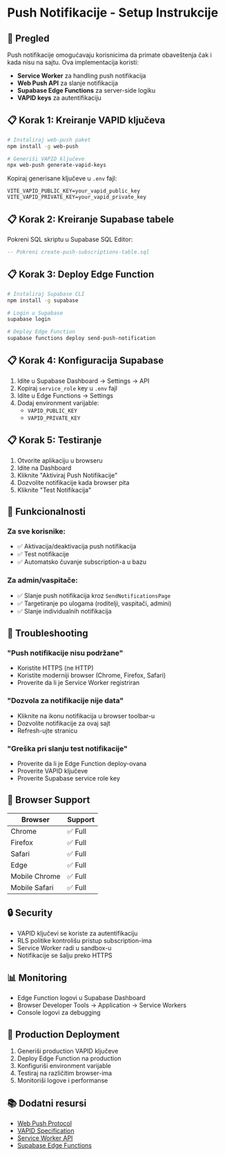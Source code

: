 # Push Notifikacije - Setup Instrukcije

## 🚀 Pregled

Push notifikacije omogućavaju korisnicima da primate obaveštenja čak i kada nisu na sajtu. Ova implementacija koristi:

- **Service Worker** za handling push notifikacija
- **Web Push API** za slanje notifikacija
- **Supabase Edge Functions** za server-side logiku
- **VAPID keys** za autentifikaciju

## 📋 Korak 1: Kreiranje VAPID ključeva

```bash
# Instaliraj web-push paket
npm install -g web-push

# Generiši VAPID ključeve
npx web-push generate-vapid-keys
```

Kopiraj generisane ključeve u `.env` fajl:

```env
VITE_VAPID_PUBLIC_KEY=your_vapid_public_key
VITE_VAPID_PRIVATE_KEY=your_vapid_private_key
```

## 📋 Korak 2: Kreiranje Supabase tabele

Pokreni SQL skriptu u Supabase SQL Editor:

```sql
-- Pokreni create-push-subscriptions-table.sql
```

## 📋 Korak 3: Deploy Edge Function

```bash
# Instaliraj Supabase CLI
npm install -g supabase

# Login u Supabase
supabase login

# Deploy Edge Function
supabase functions deploy send-push-notification
```

## 📋 Korak 4: Konfiguracija Supabase

1. Idite u Supabase Dashboard → Settings → API
2. Kopiraj `service_role` key u `.env` fajl
3. Idite u Edge Functions → Settings
4. Dodaj environment varijable:
   - `VAPID_PUBLIC_KEY`
   - `VAPID_PRIVATE_KEY`

## 📋 Korak 5: Testiranje

1. Otvorite aplikaciju u browseru
2. Idite na Dashboard
3. Kliknite "Aktiviraj Push Notifikacije"
4. Dozvolite notifikacije kada browser pita
5. Kliknite "Test Notifikacija"

## 🔧 Funkcionalnosti

### Za sve korisnike:
- ✅ Aktivacija/deaktivacija push notifikacija
- ✅ Test notifikacije
- ✅ Automatsko čuvanje subscription-a u bazu

### Za admin/vaspitače:
- ✅ Slanje push notifikacija kroz `SendNotificationsPage`
- ✅ Targetiranje po ulogama (roditelji, vaspitači, admini)
- ✅ Slanje individualnih notifikacija

## 🐛 Troubleshooting

### "Push notifikacije nisu podržane"
- Koristite HTTPS (ne HTTP)
- Koristite moderniji browser (Chrome, Firefox, Safari)
- Proverite da li je Service Worker registriran

### "Dozvola za notifikacije nije data"
- Kliknite na ikonu notifikacija u browser toolbar-u
- Dozvolite notifikacije za ovaj sajt
- Refresh-ujte stranicu

### "Greška pri slanju test notifikacije"
- Proverite da li je Edge Function deploy-ovana
- Proverite VAPID ključeve
- Proverite Supabase service role key

## 📱 Browser Support

| Browser | Support |
|---------|---------|
| Chrome | ✅ Full |
| Firefox | ✅ Full |
| Safari | ✅ Full |
| Edge | ✅ Full |
| Mobile Chrome | ✅ Full |
| Mobile Safari | ✅ Full |

## 🔒 Security

- VAPID ključevi se koriste za autentifikaciju
- RLS politike kontrolišu pristup subscription-ima
- Service Worker radi u sandbox-u
- Notifikacije se šalju preko HTTPS

## 📊 Monitoring

- Edge Function logovi u Supabase Dashboard
- Browser Developer Tools → Application → Service Workers
- Console logovi za debugging

## 🚀 Production Deployment

1. Generiši production VAPID ključeve
2. Deploy Edge Function na production
3. Konfiguriši environment varijable
4. Testiraj na različitim browser-ima
5. Monitoriši logove i performanse

## 📚 Dodatni resursi

- [Web Push Protocol](https://tools.ietf.org/html/rfc8030)
- [VAPID Specification](https://tools.ietf.org/html/rfc8292)
- [Service Worker API](https://developer.mozilla.org/en-US/docs/Web/API/Service_Worker_API)
- [Supabase Edge Functions](https://supabase.com/docs/guides/functions)
